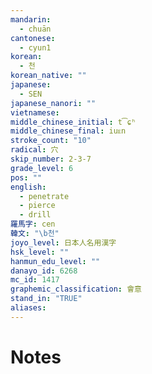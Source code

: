 ```yaml
---
mandarin:
  - chuān
cantonese:
  - cyun1
korean:
  - 천
korean_native: ""
japanese:
  - SEN
japanese_nanori: ""
vietnamese:
middle_chinese_initial: t͡ɕʰ
middle_chinese_final: iuᴇn
stroke_count: "10"
radical: 穴
skip_number: 2-3-7
grade_level: 6
pos: ""
english:
  - penetrate
  - pierce
  - drill
羅馬字: cen
韓文: "\b천"
joyo_level: 日本人名用漢字
hsk_level: ""
hanmun_edu_level: ""
danayo_id: 6268
mc_id: 1417
graphemic_classification: 會意
stand_in: "TRUE"
aliases:
---
```


# Notes
